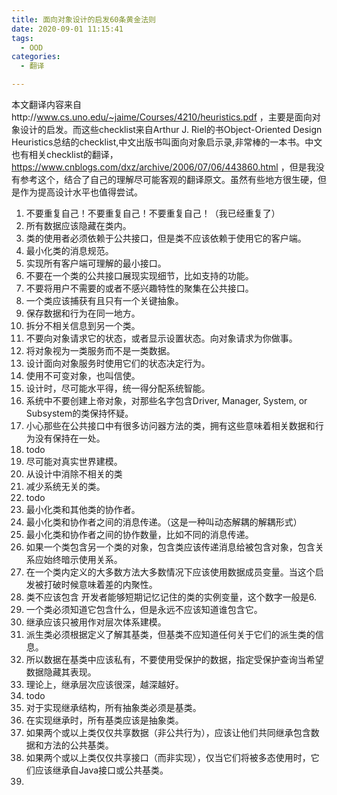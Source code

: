 ```yaml
---
title: 面向对象设计的启发60条黄金法则
date: 2020-09-01 11:15:41
tags:
  - OOD
categories:
  - 翻译

---
```




本文翻译内容来自http://www.cs.uno.edu/~jaime/Courses/4210/heuristics.pdf ，主要是面向对象设计的启发。而这些checklist来自Arthur J. Riel的书Object-Oriented Design Heuristics总结的checklist,中文出版书叫面向对象启示录,非常棒的一本书。中文也有相关checklist的翻译，https://www.cnblogs.com/dxz/archive/2006/07/06/443860.html ，但是我没有参考这个，结合了自己的理解尽可能客观的翻译原文。虽然有些地方很生硬，但是作为提高设计水平也值得尝试。



1. 不要重复自己！不要重复自己！不要重复自己！（我已经重复了）
2. 所有数据应该隐藏在类内。
3. 类的使用者必须依赖于公共接口，但是类不应该依赖于使用它的客户端。
4. 最小化类的消息规范。
5. 实现所有客户端可理解的最小接口。
6. 不要在一个类的公共接口展现实现细节，比如支持的功能。
7. 不要将用户不需要的或者不感兴趣特性的聚集在公共接口。
8. 一个类应该捕获有且只有一个关键抽象。
9. 保存数据和行为在同一地方。
10. 拆分不相关信息到另一个类。
11. 不要向对象请求它的状态，或者显示设置状态。向对象请求为你做事。
12. 将对象视为一类服务而不是一类数据。
13. 设计面向对象服务时使用它们的状态决定行为。
14. 使用不可变对象，也叫信使。
15. 设计时，尽可能水平得，统一得分配系统智能。
16. 系统中不要创建上帝对象，对那些名字包含Driver, Manager, System, or Subsystem的类保持怀疑。
17. 小心那些在公共接口中有很多访问器方法的类，拥有这些意味着相关数据和行为没有保持在一处。
18. todo
19. 尽可能对真实世界建模。
20. 从设计中消除不相关的类
21. 减少系统无关的类。
22. todo
23. 最小化类和其他类的协作者。
24. 最小化类和协作者之间的消息传递。（这是一种叫动态解耦的解耦形式）
25. 最小化类和协作者之间的协作数量，比如不同的消息传递。
26. 如果一个类包含另一个类的对象，包含类应该传递消息给被包含对象，包含关系应始终暗示使用关系。
27. 在一个类内定义的大多数方法大多数情况下应该使用数据成员变量。当这个启发被打破时候意味着差的内聚性。
28. 类不应该包含  开发者能够短期记忆记住的类的实例变量，这个数字一般是6.
29. 一个类必须知道它包含什么，但是永远不应该知道谁包含它。
30. 继承应该只被用作对层次体系建模。
31. 派生类必须根据定义了解其基类，但基类不应知道任何关于它们的派生类的信息。
32. 所以数据在基类中应该私有，不要使用受保护的数据，指定受保护查询当希望数据隐藏其表现。
33. 理论上，继承层次应该很深，越深越好。
34. todo
35. 对于实现继承结构，所有抽象类必须是基类。
36. 在实现继承时，所有基类应该是抽象类。
37. 如果两个或以上类仅仅共享数据（非公共行为），应该让他们共同继承包含数据和方法的公共基类。
38. 如果两个或以上类仅仅共享接口（而非实现），仅当它们将被多态使用时，它们应该继承自Java接口或公共基类。
39. 

